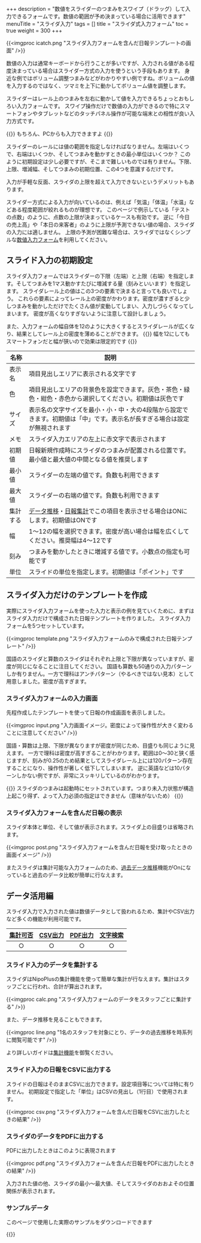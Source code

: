 +++
description = "数値をスライダーのつまみをスワイプ（ドラッグ）して入力できるフォームです。数値の範囲が予め決まっている場合に活用できます"
menuTitle = "スライダ入力"
tags = []
title = "スライダ式入力フォーム"
toc = true
weight = 300
+++

{{<imgproc icatch.png "スライダ入力フォームを含んだ日報テンプレートの画面" />}}

数値の入力は通常キーボードから行うことが多いですが、入力される値がある程度決まっている場合はスライダー方式の入力を使うという手段もあります。
身近な例ではボリューム調整つまみなどがわかりやすい例ですね。ボリュームの値を入力するのではなく、ツマミを上下に動かしてボリューム値を調整します。

スライダーはレール上のつまみを左右に動かして値を入力できるちょっとおもしろい入力フォームです。
スワイプ操作だけで数値の入力ができるので特にスマートフォンやタブレットなどのタッチパネル操作が可能な端末との相性が良い入力方式です。

{{<alice pos="right" icon="pc">}}
もちろん、PCからも入力できますよ
{{</alice>}}

スライダーのレールには値の範囲を指定しなければなりません。左端はいくつで、右端はいくつか、そしてつまみを動かすときの最小単位はいくつか？
このように初期設定は少し必要ですが、そこまで難しいものでは有りません。下限、上限、増減幅、そしてつまみの初期位置、この4つを意識するだけです。

入力が手軽な反面、スライダの上限を超えて入力できないというデメリットもあります。

スライダー方式による入力が向いているのは、例えば「気温」「体温」「水温」などある程度範囲が絞れるものが理想です。
このページで例示している「テストの点数」のように、点数の上限が決まっているケースも有効です。
逆に「今日の売上高」や「本日の来客者」のように上限が予測できない値の場合、スライダの入力には適しません。
上限の予測が困難な場合は、スライダではなくシンプルな[数値入力フォーム](/org/groupsetting/template/math/)を利用してください。

## スライド入力の初期設定

スライダ入力フォームではスライダーの下限（左端）と上限（右端）を指定します。そしてつまみを1マス動かすたびに増減する量（刻みといいます）を指定します。
スライダレール上の値はこの3つの要素で決まると言っても良いでしょう。
これらの要素によってレール上の密度がかわります。密度が濃すぎると少しつまみを動かしただけでたくさん値が変動してしまい、入力しづらくなってしまいます。
密度が高くなりすぎないように注意して設計しましょう。  

また、入力フォームの幅自体を12のように大きくするとスライダレールが広くなり、結果としてレール上の密度を薄めることができます。
{{<alice pos="right" icon="phone">}}
幅を12にしてもスマートフォンだと幅が狭いので効果は限定的です
{{</alice>}}

|名称|説明|
|---|---|
|表示名|項目見出しエリアに表示される文字です|
|色|項目見出しエリアの背景色を設定できます。灰色・茶色・緑色・紺色・赤色から選択してください。初期値は灰色です|
|サイズ|表示名の文字サイズを最小・小・中・大の4段階から設定できます。初期値は「中」です。表示名が長すぎる場合は設定が無視されます|
|メモ|スライダ入力エリアの左上に赤文字で表示されます|
|初期値|日報新規作成時にスライダのつまみが配置される位置です。最小値と最大値の中間となる値を推奨します|
|最小値|スライダーの左端の値です。負数も利用できます|
|最大値|スライダーの右端の値です。負数も利用できます|
|集計する|[データ推移](/report/read/analytics/)・[日報集計](/report/totalling/transition/)でこの項目を表示させる場合はONにします。初期値はONです|
|幅|1〜12の幅を選択できます。密度が高い場合は幅を広くしてください。推奨幅は4〜12です|
|刻み|つまみを動かしたときに増減する値です。小数点の指定も可能です|
|単位|スライドの単位を指定します。初期値は「ポイント」です|

## スライダ入力だけのテンプレートを作成

実際にスライダ入力フォームを使った入力と表示の例を見ていくために、まずはスライダ入力だけで構成された日報テンプレートを作りました。
スライダ入力フォームを5つセットしています。

{{<imgproc template.png "スライダ入力フォームのみで構成された日報テンプレート" />}}

国語のスライダと算数のスライダはそれぞれ上限と下限が異なっていますが、密度が同じになることに注目してください。
国語も算数も50通りの入力パターンしか有りません。一方で理科はアンチパターン（やるべきではない見本）として用意しました。密度が高すぎます。

### スライダ入力フォームの入力画面

先程作成したテンプレートを使って日報の作成画面を表示しました。

{{<imgproc input.png "入力画面イメージ。密度によって操作性が大きく変わることに注意してください" />}}

国語・算数は上限、下限が異なりますが密度が同じため、目盛りも同じように見えます。
一方で理科は密度が高すぎることがわかります。範囲は0〜30と狭く感じますが、刻みが0.25のため結果としてスライダレール上には120パターン存在することになり、操作性が著しく低下してしまいます。
逆に英語などは10パターンしかない例ですが、非常にスッキリしているのがわかります。

{{<alice pos="right" icon="here">}}
スライダのつまみは起動時にセットされています。つまり未入力状態が構造上起こり得ず、よって入力必須の指定はできません（意味がないため）
{{</alice>}}

### スライダ入力フォームを含んだ日報の表示

スライダ本体と単位、そして値が表示されます。スライダ上の目盛りは省略されます。

{{<imgproc post.png "スライダ入力フォームを含んだ日報を受け取ったときの画面イメージ" />}}

またスライダは集計可能な入力フォームのため、[過去データ推移](/report/read/analytics/)機能がOnになっていると過去のデータ比較が簡単に行なえます。

## データ活用編

スライダ入力で入力された値は数値データとして扱われるため、集計やCSV出力など多くの機能が利用可能です。

|[集計可否](/report/totalling/)|[CSV出力](/report/totalling/csv/)|[PDF出力](/report/read/pdf/)|[文字検索](/report/read/list/)|
|:---:|:---:|:---:|:---:|
|○|○|○|○|

### スライド入力のデータを集計する

スライダはNipoPlusの集計機能を使って簡単な集計が行なえます。集計はスタッフごとに行われ、合計が算出されます。

{{<imgproc calc.png "スライダ入力フォームのデータをスタッフごとに集計する" />}}

また、データ推移を見ることもできます。

{{<imgproc line.png "1名のスタッフを対象にとり、データの過去推移を時系列に閲覧可能です" />}}

より詳しいガイドは[集計機能](/report/totalling/transition/)を御覧ください。

### スライド入力の日報をCSVに出力する

スライドの日報はそのままCSVに出力できます。設定項目等については特に有りません。
初期設定で指定した「単位」はCSVの見出し（1行目）で使用されます。

{{<imgproc csv.png "スライダ入力フォームを含んだ日報をCSVに出力したときの結果" />}}

### スライダのデータをPDFに出力する

PDFに出力したときはこのように表現されます

{{<imgproc pdf.png "スライダ入力フォームを含んだ日報をPDFに出力したときの結果" />}}

入力された値の他、スライダの最小〜最大値、そしてスライダのおおよその位置関係が表示されます。

### サンプルデータ

このページで使用した実際のサンプルをダウンロードできます

{{<attachments style="orange" />}}

